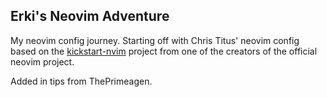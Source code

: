 ## Erki's Neovim Adventure

My neovim config journey. Starting off with Chris Titus' neovim config based on the [kickstart-nvim](https://github.com/nvim-lua/kickstart.nvim) project from one of the creators of the official neovim project. 

Added in tips from ThePrimeagen.
